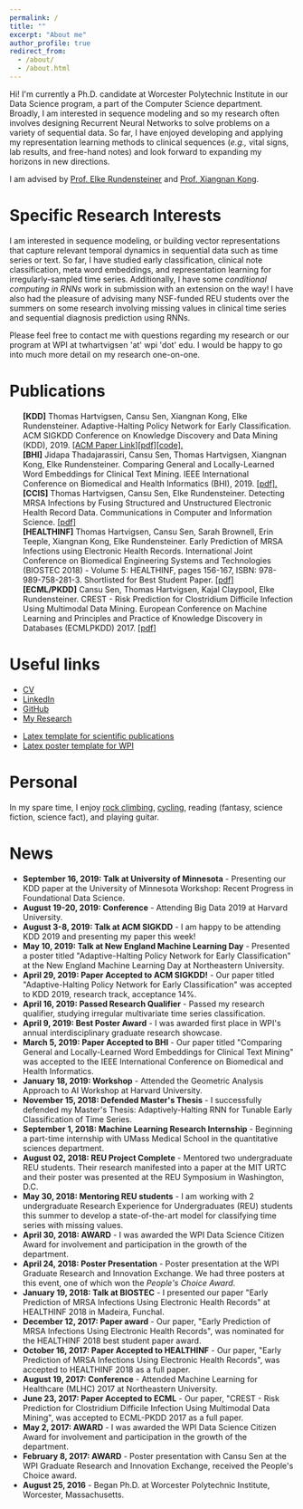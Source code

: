 ```yaml
---
permalink: /
title: ""
excerpt: "About me" 
author_profile: true
redirect_from: 
  - /about/
  - /about.html
---
```



Hi! I'm currently a Ph.D. candidate at Worcester Polytechnic Institute in our Data Science program, a part of the Computer Science department. Broadly, I am interested in sequence modeling and so my research often involves designing Recurrent Neural Networks to solve problems on a variety of sequential data. So far, I have enjoyed developing and applying my representation learning methods to clinical sequences (*e.g.,* vital signs, lab results, and free-hand notes) and look forward to expanding my horizons in new directions.

I am advised by [Prof. Elke Rundensteiner](https://www.wpi.edu/people/faculty/rundenst) and [Prof. Xiangnan Kong](https://web.cs.wpi.edu/~xkong/).

# Specific Research Interests

I am interested in sequence modeling, or building vector representations that capture relevant temporal dynamics in sequential data such as time series or text. So far, I have studied early classification, clinical note classification, meta word embeddings, and representation learning for irregularly-sampled time series. Additionally, I have some *conditional computing in RNNs* work in submission with an extension on the way! I have also had the pleasure of advising many NSF-funded REU students over the summers on some research involving missing values in clinical time series and sequential diagnosis prediction using RNNs.

Please feel free to contact me with questions regarding my research or our program at WPI at twhartvigsen 'at' wpi 'dot' edu. I would be happy to go into much more detail on my research one-on-one.

# Publications
<ul style="list-style: none;">
<li><b>[KDD]</b> Thomas Hartvigsen, Cansu Sen, Xiangnan Kong, Elke Rundensteiner. Adaptive-Halting Policy Network for Early Classification. ACM SIGKDD Conference on Knowledge Discovery and Data Mining (KDD), 2019. <a href="https://dl.acm.org/authorize.cfm?key=N688339">[ACM Paper Link]</a><a href="https://thartvigsen.github.io/papers/adaptive_halting_kdd19.pdf">[pdf]</a><a href="https://github.com/Thartvigsen/EARLIEST">[code].</a></li>
<li><b>[BHI]</b> Jidapa Thadajarassiri, Cansu Sen, Thomas Hartvigsen, Xiangnan Kong, Elke Rundensteiner. Comparing General and Locally-Learned Word Embeddings for Clinical Text Mining. IEEE International Conference on Biomedical and Health Informatics (BHI), 2019. <a href="papers/embeddings_bhi19.pdf">[pdf].</a></li>
<li><b>[CCIS]</b> Thomas Hartvigsen, Cansu Sen, Elke Rundensteiner. Detecting MRSA Infections by Fusing Structured and Unstructured Electronic Health Record Data. Communications in Computer and Information Science. <a href="https://link.springer.com/chapter/10.1007/978-3-030-29196-9_21">[pdf]</a></li>
<li><b>[HEALTHINF]</b> Thomas Hartvigsen, Cansu Sen, Sarah Brownell, Erin Teeple, Xiangnan Kong,  Elke Rundensteiner. Early Prediction of MRSA Infections using Electronic Health Records. International Joint Conference on Biomedical Engineering Systems and Technologies (BIOSTEC 2018) - Volume 5: HEALTHINF, pages 156-167, ISBN: 978-989-758-281-3. Shortlisted for Best Student Paper. <a href="http://www.scitepress.org/Papers/2018/65996/65996.pdf">[pdf]</a></li>
<li><b>[ECML/PKDD]</b> Cansu Sen, Thomas Hartvigsen, Kajal Claypool, Elke Rundensteiner. CREST - Risk Prediction for Clostridium Difficile Infection Using Multimodal Data Mining. European Conference on Machine Learning and Principles and Practice of Knowledge Discovery in Databases (ECMLPKDD) 2017. <a href="http://ecmlpkdd2017.ijs.si/papers/paperID487.pdf">[pdf]</a></li>
</ul>

# Useful links
- [CV](/documents/hartvigsen_cv.pdf)
- [LinkedIn](http://linkedin.com/in/thartvigsen)
- [GitHub](https://github.com/Thartvigsen)
- [My Research](/pages/past_research.md)
* [Latex template for scientific publications](https://github.com/Thartvigsen/latex_template)
* [Latex poster template for WPI](https://github.com/Thartvigsen/wpi_latex_poster)

# Personal

In my spare time, I enjoy [rock climbing](/images/climbing2.jpg), [cycling](/images/bike.jpg), reading (fantasy, science fiction, science fact), and playing guitar.

# News
- **September 16, 2019: Talk at University of Minnesota** - Presenting our KDD paper at the University of Minnesota Workshop: Recent Progress in Foundational Data Science.
- **August 19-20, 2019: Conference** - Attending Big Data 2019 at Harvard University.
- **August 3-8, 2019: Talk at ACM SIGKDD** - I am happy to be attending KDD 2019 and presenting my paper this week!
- **May 10, 2019: Talk at New England Machine Learning Day** - Presented a poster titled "Adaptive-Halting Policy Network for Early Classification" at the New England Machine Learning Day at Northeastern University.
- **April 29, 2019: Paper Accepted to ACM SIGKDD!** - Our paper titled "Adaptive-Halting Policy Network for Early Classification" was accepted to KDD 2019, research track, acceptance 14%.
- **April 16, 2019: Passed Research Qualifier** - Passed my research qualifier, studying irregular multivariate time series classification.
- **April 9, 2019: Best Poster Award** - I was awarded first place in WPI's annual interdisciplinary graduate research showcase.
- **March 5, 2019: Paper Accepted to BHI** - Our paper titled "Comparing General and Locally-Learned Word Embeddings for Clinical Text Mining" was accepted to the IEEE International Conference on Biomedical and Health Informatics.
- **January 18, 2019: Workshop** - Attended the Geometric Analysis Approach to AI Workshop at Harvard University.
- **November 15, 2018: Defended Master's Thesis** - I successfully defended my Master's Thesis: Adaptively-Halting RNN for Tunable Early Classification of Time Series.
- **September 1, 2018: Machine Learning Research Internship** - Beginning a part-time internship with UMass Medical School in the quantitative sciences department.
- **August 02, 2018: REU Project Complete** - Mentored two undergraduate REU students. Their research manifested into a paper at the MIT URTC and their poster was presented at the REU Symposium in Washington, D.C.
- **May 30, 2018: Mentoring REU students** - I am working with 2 undergraduate Research Experience for Undergraduates (REU) students this summer to develop a state-of-the-art model for classifying time series with missing values.
- **April 30, 2018: AWARD** - I was awarded the WPI Data Science Citizen Award for involvement and participation in the growth of the department.
- **April 24, 2018: Poster Presentation** - Poster presentation at the WPI Graduate Research and Innovation Exchange. We had three posters at this event, one of which won the *People's Choice Award*.
- **January 19, 2018: Talk at BIOSTEC** - I presented our paper "Early Prediction of MRSA Infections Using Electronic Health Records" at HEALTHINF 2018 in Madeira, Funchal.
- **December 12, 2017: Paper award** - Our paper, "Early Prediction of MRSA Infections Using Electronic Health Records", was nominated for the HEALTHINF 2018 best student paper award.
- **October 16, 2017: Paper Accepted to HEALTHINF** - Our paper, "Early Prediction of MRSA Infections Using Electronic Health Records", was accepted to HEALTHINF 2018 as a full paper.
- **August 19, 2017: Conference** - Attended Machine Learning for Healthcare (MLHC) 2017 at Northeastern University.
- **June 23, 2017: Paper Accepted to ECML** - Our paper, "CREST - Risk Prediction for Clostridium Difficile Infection Using Multimodal Data Mining", was accepted to ECML-PKDD 2017 as a full paper.
- **May 2, 2017: AWARD** - I was awarded the WPI Data Science Citizen Award for involvement and participation in the growth of the department.
- **February 8, 2017: AWARD** - Poster presentation with Cansu Sen at the WPI Graduate Research and Innovation Exchange, received the People's Choice award.
- **August 25, 2016** - Began Ph.D. at Worcester Polytechnic Institute, Worcester, Massachusetts.
